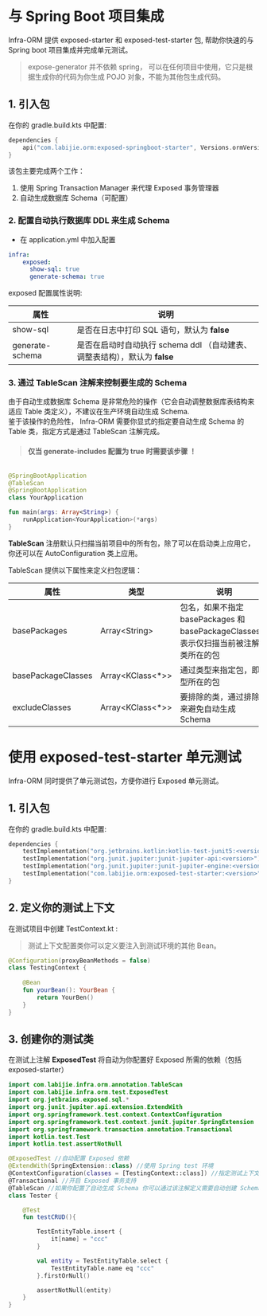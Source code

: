 # 与 Spring Boot 项目集成

Infra-ORM 提供 exposed-starter 和 exposed-test-starter 包, 帮助你快速的与 Spring boot 项目集成并完成单元测试。

> expose-generator 并不依赖 spring， 可以在任何项目中使用，它只是根据生成你的代码为你生成 POJO 对象，不能为其他包生成代码。

## 1. 引入包

在你的 gradle.build.kts 中配置:

```kotlin
dependencies {
    api("com.labijie.orm:exposed-springboot-starter", Versions.ormVersion)
}
```

该包主要完成两个工作：
1. 使用 Spring Transaction Manager 来代理 Exposed 事务管理器
2. 自动生成数据库 Schema（可配置）

### 2. 配置自动执行数据库 DDL 来生成 Schema

- 在 application.yml 中加入配置

```yaml
infra:
    exposed:
      show-sql: true
      generate-schema: true
```

exposed 配置属性说明:

|   属性     |      说明      |
|-----------|------------|
| show-sql| 是否在日志中打印 SQL 语句，默认为 **false** |
| generate-schema |  是否在启动时自动执行 schema ddl （自动建表、调整表结构），默认为 **false** |

### 3. 通过 TableScan 注解来控制要生成的 Schema

由于自动生成数据库 Schema 是非常危险的操作（它会自动调整数据库表结构来适应 Table 类定义），不建议在生产环境自动生成 Schema.     
鉴于该操作的危险性， Infra-ORM 需要你显式的指定要自动生成 Schema 的 Table 类，指定方式是通过 TableScan 注解完成。

> #### 仅当 generate-includes 配置为 true 时需要该步骤 ！

```kotlin

@SpringBootApplication
@TableScan
@SpringBootApplication
class YourApplication

fun main(args: Array<String>) {
    runApplication<YourApplication>(*args)
}


```

**TableScan** 注册默认只扫描当前项目中的所有包，除了可以在启动类上应用它，你还可以在 AutoConfiguration 类上应用。

TableScan 提供以下属性来定义扫包逻辑：

|   属性     |       类型       |    说明    |
|-----------|------------|----------------|
| basePackages| Array&lt;String> |  包名，如果不指定 basePackages 和 basePackageClasses，表示仅扫描当前被注解的类所在的包 |
| basePackageClasses| Array&lt;KClass&lt;*>> |  通过类型来指定包，即类型所在的包 |
| excludeClasses| Array&lt;KClass&lt;*>> |  要排除的类，通过排除类来避免自动生成 Schema |



# 使用 exposed-test-starter 单元测试

Infra-ORM 同时提供了单元测试包，方便你进行 Exposed 单元测试。

## 1. 引入包

在你的 gradle.build.kts 中配置:

```kotlin
dependencies {
    testImplementation("org.jetbrains.kotlin:kotlin-test-junit5:<version>")
    testImplementation("org.junit.jupiter:junit-jupiter-api:<version>")
    testImplementation("org.junit.jupiter:junit-jupiter-engine:<version>")
    testImplementation("com.labijie.orm:exposed-test-starter:<version>")
}
```

## 2. 定义你的测试上下文

在测试项目中创建 TestContext.kt :
> 测试上下文配置类你可以定义要注入到测试环境的其他 Bean。
```kotlin
@Configuration(proxyBeanMethods = false)
class TestingContext {
    
    @Bean
    fun yourBean(): YourBean {
        return YourBen()
    }
}
```

## 3. 创建你的测试类

在测试上注解 **ExposedTest** 将自动为你配置好 Exposed 所需的依赖（包括 exposed-starter）

```kotlin
import com.labijie.infra.orm.annotation.TableScan
import com.labijie.infra.orm.test.ExposedTest
import org.jetbrains.exposed.sql.*
import org.junit.jupiter.api.extension.ExtendWith
import org.springframework.test.context.ContextConfiguration
import org.springframework.test.context.junit.jupiter.SpringExtension
import org.springframework.transaction.annotation.Transactional
import kotlin.test.Test
import kotlin.test.assertNotNull

@ExposedTest //自动配置 Exposed 依赖
@ExtendWith(SpringExtension::class) //使用 Spring test 环境
@ContextConfiguration(classes = [TestingContext::class]) //指定测试上下文
@Transactional //开启 Exposed 事务支持
@TableScan //如果你配置了自动生成 Schema 你可以通过该注解定义需要自动创建 Schema 的 Table 类
class Tester {

    @Test
    fun testCRUD(){

        TestEntityTable.insert {
            it[name] = "ccc"
        }

        val entity = TestEntityTable.select {
            TestEntityTable.name eq "ccc"
        }.firstOrNull()

        assertNotNull(entity)
    }
}
```
